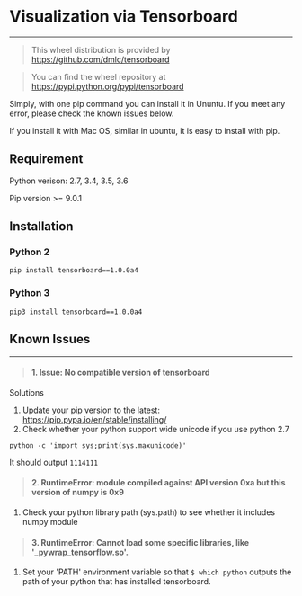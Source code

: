 # Visualization via Tensorboard


---

> This wheel distribution is provided by https://github.com/dmlc/tensorboard

> You can find the wheel repository at https://pypi.python.org/pypi/tensorboard


Simply, with one pip command you can install it in Ununtu. If you meet any error, please check the known issues below.

If you install it with Mac OS, similar in ubuntu, it is easy to install with pip.

## Requirement

Python verison: 2.7, 3.4, 3.5, 3.6

Pip version >= 9.0.1

## Installation

### Python 2
```pip install tensorboard==1.0.0a4```
### Python 3
```pip3 install tensorboard==1.0.0a4```

## Known Issues
----------
> #### 1. Issue: No compatible version of tensorboard

Solutions
1.  [Update](https://pip.pypa.io/en/stable/installing/) your pip version to the latest: https://pip.pypa.io/en/stable/installing/
2.  Check whether your python support wide unicode if you use python 2.7 
```
python -c 'import sys;print(sys.maxunicode)'
```
It should output `1114111`

> #### 2. RuntimeError: module compiled against API version 0xa but this version of numpy is 0x9

1. Check your python library path (sys.path) to see whether it includes numpy module

> #### 3. RuntimeError: Cannot load some specific libraries, like '_pywrap_tensorflow.so'. 

1. Set your 'PATH' environment variable so that `$ which python` outputs the path of your python that has installed tensorboard.
